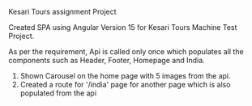 Kesari Tours assignment Project 

Created SPA using Angular Version 15 for Kesari Tours Machine Test Project.

As per the requirement, Api is called only once which populates all the components such as Header, Footer, Homepage and India.

1. Shown Carousel on the home page with 5 images from the api.
2. Created a route for '/india' page for another page which is also populated from the api 
